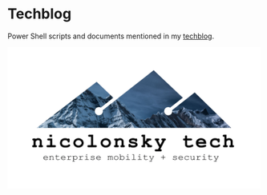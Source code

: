 # Techblog

Power Shell scripts and documents mentioned in my [techblog](https://tech.nicolonsky.ch).

![Logo](/Src/logo.jpg)
